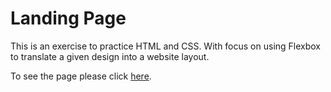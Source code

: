 # Landing Page

This is an exercise to practice HTML and CSS. With focus on using Flexbox to translate a given design into a website layout.

To see the page please click [here](https://nerwenelensar.github.io/landing-page/).